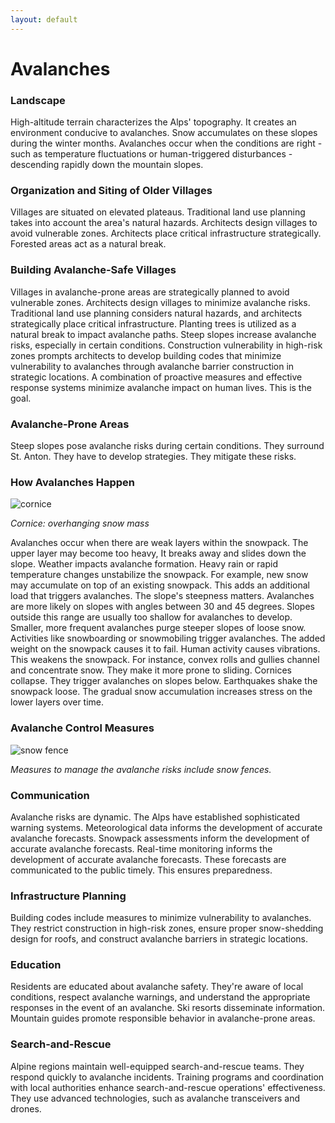```yaml
---
layout: default
---
```


# Avalanches

### Landscape

High-altitude terrain characterizes the Alps' topography. It creates an environment conducive to avalanches. Snow accumulates on these slopes during the winter months. Avalanches occur when the conditions are right - such as temperature fluctuations or human-triggered disturbances - descending rapidly down the mountain slopes.

### Organization and Siting of Older Villages

Villages are situated on elevated plateaus. Traditional land use planning takes into account the area's natural hazards. Architects design villages to avoid vulnerable zones. Architects place critical infrastructure strategically. Forested areas act as a natural break.

### Building Avalanche-Safe Villages

Villages in avalanche-prone areas are strategically planned to avoid vulnerable zones. Architects design villages to minimize avalanche risks. Traditional land use planning considers natural hazards, and architects strategically place critical infrastructure. Planting trees is utilized as a natural break to impact avalanche paths. Steep slopes increase avalanche risks, especially in certain conditions. Construction vulnerability in high-risk zones prompts architects to develop building codes that minimize vulnerability to avalanches through avalanche barrier construction in strategic locations. A combination of proactive measures and effective response systems minimize avalanche impact on human lives. This is the goal.

### Avalanche-Prone Areas

Steep slopes pose avalanche risks during certain conditions. They surround St. Anton. They have to develop strategies. They mitigate these risks.

### How Avalanches Happen

![cornice](https://upload.wikimedia.org/wikipedia/commons/5/52/Snow_cornice.jpg)

*Cornice: overhanging snow mass*

Avalanches occur when there are weak layers within the snowpack. The upper layer may become too heavy, It breaks away and slides down the slope. Weather impacts avalanche formation. Heavy rain or rapid temperature changes unstabilize the snowpack. For example, new snow may accumulate on top of an existing snowpack. This adds an additional load that triggers avalanches. The slope's steepness matters. Avalanches are more likely on slopes with angles between 30 and 45 degrees. Slopes outside this range are usually too shallow for avalanches to develop. Smaller, more frequent avalanches purge steeper slopes of loose snow. Activities like snowboarding or snowmobiling trigger avalanches. The added weight on the snowpack causes it to fail. Human activity causes vibrations. This weakens the snowpack. For instance, convex rolls and gullies channel and concentrate snow. They make it more prone to sliding. Cornices collapse. They trigger avalanches on slopes below. Earthquakes shake the snowpack loose. The gradual snow accumulation increases stress on the lower layers over time.

### Avalanche Control Measures

![snow fence](https://upload.wikimedia.org/wikipedia/commons/7/79/Kitzsteinhorn_%283.203_m_n.p.m%29_-widok_ze_schroniska_na_wysoko%C5%9Bci_3029_m_n.p.m_-_panoramio.jpg)

*Measures to manage the avalanche risks include snow fences.*

### Communication

Avalanche risks are dynamic. The Alps have established sophisticated warning systems. Meteorological data informs the development of accurate avalanche forecasts. Snowpack assessments inform the development of accurate avalanche forecasts. Real-time monitoring informs the development of accurate avalanche forecasts. These forecasts are communicated to the public timely. This ensures preparedness.

### Infrastructure Planning

Building codes include measures to minimize vulnerability to avalanches. They restrict construction in high-risk zones, ensure proper snow-shedding design for roofs, and construct avalanche barriers in strategic locations.

### Education

Residents are educated about avalanche safety. They're aware of local conditions, respect avalanche warnings, and understand the appropriate responses in the event of an avalanche. Ski resorts disseminate information. Mountain guides promote responsible behavior in avalanche-prone areas.

### Search-and-Rescue

Alpine regions maintain well-equipped search-and-rescue teams. They respond quickly to avalanche incidents. Training programs and coordination with local authorities enhance search-and-rescue operations' effectiveness. They use advanced technologies, such as avalanche transceivers and drones.